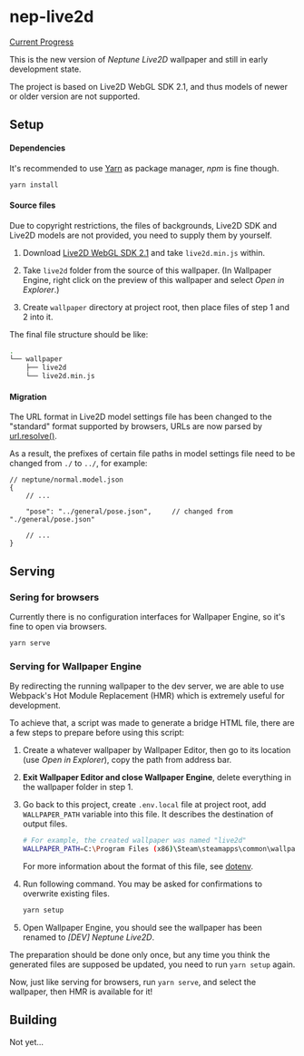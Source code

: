 # nep-live2d

[Current Progress](https://github.com/guansss/nep-live2d/projects/1)

This is the new version of *Neptune Live2D* wallpaper and still in early development state.

The project is based on Live2D WebGL SDK 2.1, and thus models of newer or older version are not supported.

## Setup

#### Dependencies

It's recommended to use [Yarn](https://yarnpkg.com) as package manager, *npm* is fine though.

``` sh
yarn install
```

#### Source files

Due to copyright restrictions, the files of backgrounds, Live2D SDK and Live2D models are not provided, you need to supply them by yourself.

1. Download [Live2D WebGL SDK 2.1](http://sites.cybernoids.jp/cubism-sdk2/webgl2-1) and take `live2d.min.js` within.

2. Take `live2d` folder from the source of this wallpaper. (In Wallpaper Engine, right click on the preview of this wallpaper and select *Open in Explorer*.)

3. Create `wallpaper` directory at project root, then place files of step 1 and 2 into it.

The final file structure should be like:

``` sh
.
└── wallpaper
    ├── live2d
    └── live2d.min.js
```

#### Migration

The URL format in Live2D model settings file has been changed to the "standard" format supported by browsers, URLs are now parsed by [url.resolve()](https://nodejs.org/dist/latest-v12.x/docs/api/url.html#url_url_resolve_from_to).

As a result, the prefixes of certain file paths in model settings file need to be changed from `./` to `../`, for example:

``` json5
// neptune/normal.model.json
{
    // ...

    "pose": "../general/pose.json",     // changed from "./general/pose.json"

    // ...
}
```

## Serving

### Sering for browsers

Currently there is no configuration interfaces for Wallpaper Engine, so it's fine to open via browsers.

``` sh
yarn serve
```

### Serving for Wallpaper Engine

By redirecting the running wallpaper to the dev server, we are able to use Webpack's Hot Module Replacement (HMR) which is extremely useful for development.

To achieve that, a script was made to generate a bridge HTML file, there are a few steps to prepare before using this script:

1. Create a whatever wallpaper by Wallpaper Editor, then go to its location (use *Open in Explorer*), copy the path from address bar.

2. **Exit Wallpaper Editor and close Wallpaper Engine**, delete everything in the wallpaper folder in step 1.

3. Go back to this project, create `.env.local` file at project root, add `WALLPAPER_PATH` variable into this file. It describes the destination of output files.

    ``` sh
    # For example, the created wallpaper was named "live2d"
    WALLPAPER_PATH=C:\Program Files (x86)\Steam\steamapps\common\wallpaper_engine\projects\myprojects\live2d
    ```

    For more information about the format of this file, see [dotenv](https://github.com/motdotla/dotenv).

4. Run following command. You may be asked for confirmations to overwrite existing files.

    ``` sh
    yarn setup
    ```

5. Open Wallpaper Engine, you should see the wallpaper has been renamed to *[DEV] Neptune Live2D*.

The preparation should be done only once, but any time you think the generated files are supposed be updated, you need to run `yarn setup` again.

Now, just like serving for browsers, run `yarn serve`, and select the wallpaper, then HMR is available for it!

## Building

Not yet...
